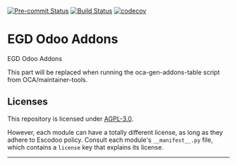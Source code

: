 
<!-- /!\ Non OCA Context : Set here the badge of your runbot / runboat instance. -->
[![Pre-commit Status](https://github.com/Escodoo/egd-addons/actions/workflows/pre-commit.yml/badge.svg?branch=14.0)](https://github.com/Escodoo/egd-addons/actions/workflows/pre-commit.yml?query=branch%3A14.0)
[![Build Status](https://github.com/Escodoo/egd-addons/actions/workflows/test.yml/badge.svg?branch=14.0)](https://github.com/Escodoo/egd-addons/actions/workflows/test.yml?query=branch%3A14.0)
[![codecov](https://codecov.io/gh/Escodoo/egd-addons/branch/14.0/graph/badge.svg)](https://codecov.io/gh/Escodoo/egd-addons)
<!-- /!\ Non OCA Context : Set here the badge of your translation instance. -->

<!-- /!\ do not modify above this line -->

# EGD Odoo Addons

EGD Odoo Addons

<!-- /!\ do not modify below this line -->

<!-- prettier-ignore-start -->

[//]: # (addons)

This part will be replaced when running the oca-gen-addons-table script from OCA/maintainer-tools.

[//]: # (end addons)

<!-- prettier-ignore-end -->

## Licenses

This repository is licensed under [AGPL-3.0](LICENSE).

However, each module can have a totally different license, as long as they adhere to Escodoo
policy. Consult each module's `__manifest__.py` file, which contains a `license` key
that explains its license.

----
<!-- /!\ Non OCA Context : Set here the full description of your organization. -->
